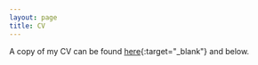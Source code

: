 ```yaml
---
layout: page
title: CV
---
```


A copy of my CV can be found [here](https://ryliewieseler.netlify.app/Wieseler_CV.pdf){:target="_blank"} and below. 

<object data="files/CV_RYW (10pt).pdf" width="1000" height="1000" type='application/pdf'></object>
